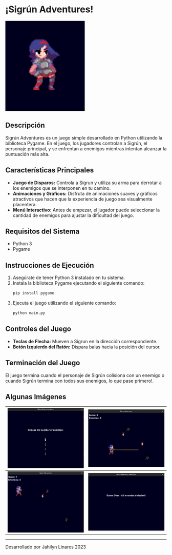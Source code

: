 # ¡Sigrún Adventures!

![Sigrun Adventures Logo](core/assets/readme/logo1.png)

## Descripción
Sigrún Adventures es un juego simple desarrollado en Python utilizando la biblioteca Pygame. En el juego, los jugadores controlan a Sigrún, el personaje principal, y se enfrentan a enemigos mientras intentan alcanzar la puntuación más alta.

## Características Principales
- **Juego de Disparos:** Controla a Sigrun y utiliza su arma para derrotar a los enemigos que se interponen en tu camino.
- **Animaciones y Gráficos:** Disfruta de animaciones suaves y gráficos atractivos que hacen que la experiencia de juego sea visualmente placentera.
- **Menú Interactivo:** Antes de empezar, el jugador puede seleccionar la cantidad de enemigos para ajustar la dificultad del juego.

## Requisitos del Sistema
- Python 3
- Pygame 

## Instrucciones de Ejecución
1. Asegúrate de tener Python 3 instalado en tu sistema.
2. Instala la biblioteca Pygame ejecutando el siguiente comando:
    ```bash
    pip install pygame
    ```
3. Ejecuta el juego utilizando el siguiente comando:
    ```bash
    python main.py
    ```

## Controles del Juego
- **Teclas de Flecha:** Mueven a Sigrun en la dirección correspondiente.
- **Botón Izquierdo del Ratón:** Dispara balas hacia la posición del cursor.

## Terminación del Juego
El juego termina cuando el personaje de Sigrún colisiona con un enemigo o cuando Sigrún termina con todos sus enemigos, lo que pase primero!.

## Algunas Imágenes

![Menú](core/assets/readme/menu.png) | ![Juego con 4 enemigos](core/assets/readme/game_4.png)
--- | ---
![Puntaje](core/assets/readme/score.png) | ![Game Over](core/assets/readme/game_over.png)

---

Desarrollado por Jahilyn Linares 2023

